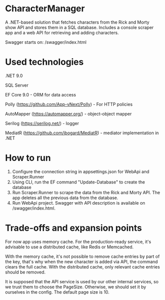 # CharacterManager
A .NET-based solution that fetches characters from the Rick and Morty show API and stores them in a SQL database. Includes a console scraper app and a web API for retrieving and adding characters.

Swagger starts on: /swagger/index.html

# Used technologies

.NET 9.0

SQL Server

EF Core 9.0 - ORM for data access

Polly (https://github.com/App-vNext/Polly) - For HTTP policies

AutoMapper (https://automapper.org/) - object-object mapper

Serilog (https://serilog.net/) - logger

MediatR (https://github.com/jbogard/MediatR) - mediator implementation in .NET

# How to run
1) Configure the connection string in appsettings.json for WebApi and Scraper.Runner
2) Using CLI, run the EF command "Update-Database" to create the database
3) Run Scraper.Runner to scrape the data from the Rick and Morty API. The app deletes all the previous data from the database.
4) Run WebApi project. Swagger with API description is available on /swagger/index.html.

# Trade-offs and expansion points
For now app uses memory cache. For the production-ready service, it's advisable to use a distributed cache, like Redis or Memcached.

With the memory cache, it's not possible to remove cache entries by part of the key, that's why when the new character is added via API, the command clears the full cache. With the distributed cache, only relevant cache entries should be removed.

It is supposed that the API service is used by our other internal services, so we trust them to choose the PageSize. Otherwise, we should set it by ourselves in the config. The default page size is 10.
